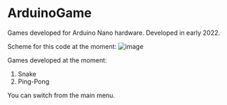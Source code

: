 # ArduinoGame
Games developed for Arduino Nano hardware. Developed in early 2022.

Scheme for this code at the moment:
![image](https://user-images.githubusercontent.com/120250210/206855721-01ea04ed-6597-43c6-9791-ca968a874bbc.png)

Games developed at the moment:
1) Snake
2) Ping-Pong

You can switch from the main menu.
